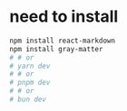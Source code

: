 # need to install

```bash
npm install react-markdown
npm install gray-matter
# # or
# yarn dev
# # or
# pnpm dev
# # or
# bun dev
```